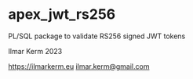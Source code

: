 # apex_jwt_rs256
PL/SQL package to validate RS256 signed JWT tokens


Ilmar Kerm
2023

https://ilmarkerm.eu
ilmar.kerm@gmail.com
